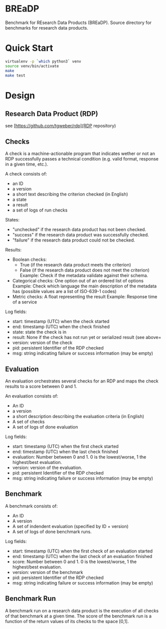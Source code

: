 # BREaDP

Benchmark for REsearch Data Products (BREaDP).
Source directory for benchmarks for research data products.

# Quick Start

```bash
virtualenv -p `which python3` venv
source venv/bin/activate
make
make test
```

# Design

## Research Data Product (RDP)
see [https://github.com/tgweber/rdp](RDP repository)

## Checks
A check is a machine-actionable program that indicates wether or not an RDP successfully passes a technical condition (e.g. valid format, response in a given time, etc.).

A check consists of:
* an ID
* a version
* a short text describing the criterion checked (in English)
* a state
* a result
* a set of logs of run checks

States:
* "unchecked" if the research data product has not been checked.
* "success" if the research data product was successfully checked. 
* "failure" if the research data product could not be checked. 

Results:
* Boolean checks:
    * True (if the research data product meets the criterion)
    * False (if the research data product does not meet the criterion)
  Example: Check if the metadata validate against their schema.
* Categorical checks: One option out of an ordered list of options
  Example: Check which language the main description of the metadata has (possible values
  are a list of ISO-639-1 codes)
* Metric checks: A float representing the  result
  Example: Response time of a service

Log fields:
* start: timestamp (UTC) when the check started
* end: timestamp (UTC) when the check finished
* state: state the check is in 
* result: None if the check has not run yet or serialized result (see above=
* version: version of the check
* pid: persistent Identifier of the RDP checked
* msg: string indicating failure or success information (may be empty)

## Evaluation
An evaluation orchestrates several checks for an RDP and maps the check results to a score between 0 and 1.

An evaluation consists of:
* An ID
* a version
* a short description describing the evaluation criteria (in English)
* A set of checks
* A set of logs of done evaluation

Log fields:
* start: timestamp (UTC) when the first check started
* end: timestamp (UTC) when the last check finished
* evaluation: Number between 0 and 1. 0 is the lowest/worse, 1 the highest/best evaluation.
* version: version of the evaluation.
* pid: persistent Identifier of the RDP checked
* msg: string indicating failure or success information (may be empty)

## Benchmark

A benchmark consists of:
* An ID
* A version
* A set of indendent evaluation (specified by ID + version)
* A set of logs of done benchmark runs.

Log fields:
* start: timestamp (UTC) when the first check of an evaluation started
* end: timestamp (UTC) when the last check of an evaluation finished
* score: Number between 0 and 1. 0 is the lowest/worse, 1 the highest/best evaluation.
* version: version of the benchmark
* pid: persistent Identifier of the RDP checked
* msg: string indicating failure or success information (may be empty)


## Benchmark Run
A benchmark run on a research data product is the execution of all checks of that benchmark at a given time.
The score of the benchmark run is a function of the return values of its checks to the space [0,1].
